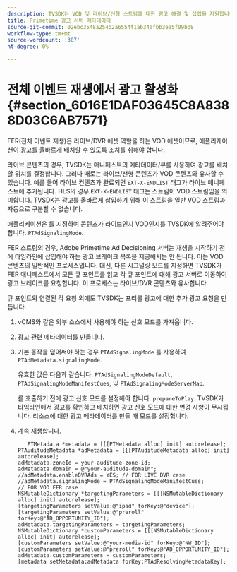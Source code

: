 ```yaml
---
description: TVSDK는 VOD 및 라이브/선형 스트림에 대한 광고 해결 및 삽입을 지원합니다.
title: Primetime 광고 서버 메타데이터
source-git-commit: 02ebc3548a254b2a6554f1ab34afbb3ea5f09bb8
workflow-type: tm+mt
source-wordcount: '307'
ht-degree: 0%

---
```


# 전체 이벤트 재생에서 광고 활성화 {#section_6016E1DAF03645C8A8388D03C6AB7571}

FER(전체 이벤트 재생)은 라이브/DVR 에셋 역할을 하는 VOD 에셋이므로, 애플리케이션이 광고를 올바르게 배치할 수 있도록 조치를 취해야 합니다.

라이브 콘텐츠의 경우, TVSDK는 매니페스트의 메타데이터/큐를 사용하여 광고를 배치할 위치를 결정합니다. 그러나 때로는 라이브/선형 콘텐츠가 VOD 콘텐츠와 유사할 수 있습니다. 예를 들어 라이브 컨텐츠가 완료되면 `EXT-X-ENDLIST` 태그가 라이브 매니페스트에 추가됩니다. HLS의 경우 `EXT-X-ENDLIST` 태그는 스트림이 VOD 스트림임을 의미합니다. TVSDK는 광고를 올바르게 삽입하기 위해 이 스트림을 일반 VOD 스트림과 자동으로 구분할 수 없습니다.

애플리케이션은 를 지정하여 콘텐츠가 라이브인지 VOD인지를 TVSDK에 알려주어야 합니다. `PTAdSignalingMode`.

FER 스트림의 경우, Adobe Primetime Ad Decisioning 서버는 재생을 시작하기 전에 타임라인에 삽입해야 하는 광고 브레이크 목록을 제공해서는 안 됩니다. 이는 VOD 콘텐츠의 일반적인 프로세스입니다. 대신, 다른 시그널링 모드를 지정하면 TVSDK가 FER 매니페스트에서 모든 큐 포인트를 읽고 각 큐 포인트에 대해 광고 서버로 이동하여 광고 브레이크를 요청합니다. 이 프로세스는 라이브/DVR 콘텐츠와 유사합니다.

큐 포인트와 연결된 각 요청 외에도 TVSDK는 프리롤 광고에 대한 추가 광고 요청을 만듭니다.

1. vCMS와 같은 외부 소스에서 사용해야 하는 신호 모드를 가져옵니다.
1. 광고 관련 메타데이터를 만듭니다.
1. 기본 동작을 덮어써야 하는 경우 `PTAdSignalingMode` 를 사용하여 `PTAdMetadata.signalingMode`.

   유효한 값은 다음과 같습니다. `PTAdSignalingModeDefault`, `PTAdSignalingModeManifestCues`, 및 `PTAdSignalingModeServerMap`.

   를 호출하기 전에 광고 신호 모드를 설정해야 합니다. `prepareToPlay`. TVSDK가 타임라인에서 광고를 확인하고 배치하면 광고 신호 모드에 대한 변경 사항이 무시됩니다. 리소스에 대한 광고 메타데이터를 만들 때 모드를 설정합니다.

1. 계속 재생합니다.

   ```
      PTMetadata *metadata = [[[PTMetadata alloc] init] autorelease]; 
   PTAuditudeMetadata *adMetadata = [[[PTAuditudeMetadata alloc] init] autorelease]; 
   adMetadata.zoneId = your-auditude-zone-id; 
   adMetadata.domain = @"your-auditude-domain"; 
   //adMetadata.enableDVRAds = YES; // FOR LIVE DVR case 
   //adMetadata.signalingMode = PTAdSignalingModeManifestCues;  
   // FOR VOD FER case 
   NSMutableDictionary *targetingParameters = [[[NSMutableDictionary alloc] init] autorelease]; 
   [targetingParameters setValue:@"ipad" forKey:@"device"]; 
   [targetingParameters setValue:@"preroll" forKey:@"AD_OPPORTUNITY_ID"]; 
   adMetadata.targetingParameters = targetingParameters; 
   NSMutableDictionary *customParameters = [[[NSMutableDictionary alloc] init] autorelease]; 
   [customParameters setValue:@"your-media-id" forKey:@"NW_ID"]; 
   [customParameters setValue:@"preroll" forKey:@"AD_OPPORTUNITY_ID"]; 
   adMetadata.customParameters = customParameters; 
   [metadata setMetadata:adMetadata forKey:PTAdResolvingMetadataKey]; 
   ```
